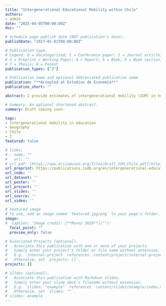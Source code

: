 ```yaml
---
title: "Intergenerational Educational Mobility within Chile"
authors:
- admin
date: "2025-04-05T00:00:00Z"
doi: ""

# Schedule page publish date (NOT publication's date).
publishDate: "2017-01-01T00:00:00Z"

# Publication type.
# Legend: 0 = Uncategorized; 1 = Conference paper; 2 = Journal article;
# 3 = Preprint / Working Paper; 4 = Report; 5 = Book; 6 = Book section;
# 7 = Thesis; 8 = Patent
publication_types: ["2"]

# Publication name and optional abbreviated publication name.
publication: "**Accepted at Estudios de Economía**"
publication_short: ""

abstract: I provide estimates of intergenerational mobility (IGM) in education at a disaggregated geographic level for Chile, a country with high school-level stratification by socioeconomic status and a decentralized administration of public schools. I document wide variation across municipalities. Relative mobility is correlated to the number of doctors, the number of students per teacher, and earnings inequality. Using a LASSO, I find that the share of students enrolled in public schools, the number of students per teacher, population density, and municipal budget are the strongest predictors of IGM. I also document within-country variability in how parental education is associated with other children’s outcomes.

# Summary. An optional shortened abstract.
summary: Draft coming soon.

tags:
- Intergenerational mobility in education
- Geography
- Chile
- I
featured: false

# links:
# - name: ""
#   url: ""
# url_pdf: [https://www.erciomunoz.org/files/Draft_IGM_Chile.pdf](http://dx.doi.org/10.18235/0013513)
url_preprint: https://publications.iadb.org/en/intergenerational-educational-mobility-within-chile
url_code: ''
url_dataset: ''
url_poster: ''
url_project: ''
url_slides: ''
url_source: ''
url_video: ''

# Featured image
# To use, add an image named `featured.jpg/png` to your page's folder. 
image:
#  caption: 'Image credit: [**Munoz 2020**]("")'
  focal_point: ""
  preview_only: false

# Associated Projects (optional).
#   Associate this publication with one or more of your projects.
#   Simply enter your project's folder or file name without extension.
#   E.g. `internal-project` references `content/project/internal-project/index.md`.
#   Otherwise, set `projects: []`.
projects: []

# Slides (optional).
#   Associate this publication with Markdown slides.
#   Simply enter your slide deck's filename without extension.
#   E.g. `slides: "example"` references `content/slides/example/index.md`.
#   Otherwise, set `slides: ""`.
# slides: example
---
```

